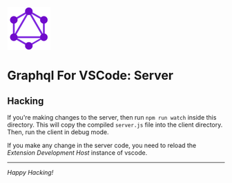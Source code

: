 <img alt="Graphql For VSCode" src="../client/images/graphql-logo.svg" height="100"/>

# Graphql For VSCode: Server

## Hacking
If you're making changes to the server, then run `npm run watch` inside this directory. This will copy the compiled `server.js` file into the client directory. Then, run the client in debug mode.

If you make any change in the server code, you need to reload the *Extension Development Host* instance of vscode.

---

*Happy Hacking!*
